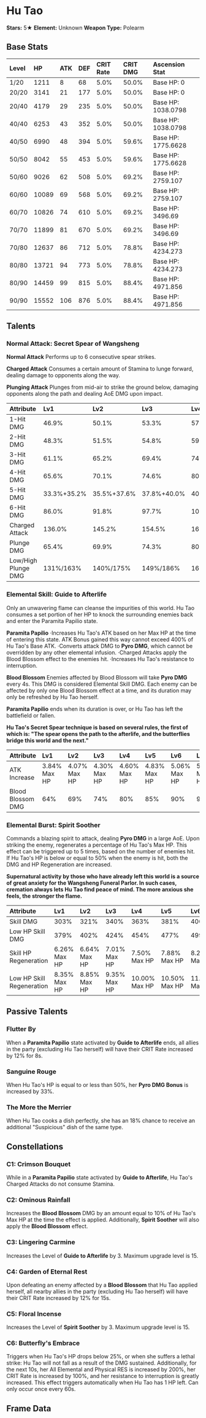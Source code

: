 # Hu Tao

**Stars:** 5★
**Element:** Unknown
**Weapon Type:** Polearm

## Base Stats

| Level | HP | ATK | DEF | CRIT Rate | CRIT DMG | Ascension Stat |
| :--- | :--- | :--- | :--- | :--- | :--- | :--- |
| 1/20 | 1211 | 8 | 68 | 5.0% | 50.0% | Base HP: 0 |
| 20/20 | 3141 | 21 | 177 | 5.0% | 50.0% | Base HP: 0 |
| 20/40 | 4179 | 29 | 235 | 5.0% | 50.0% | Base HP: 1038.0798 |
| 40/40 | 6253 | 43 | 352 | 5.0% | 50.0% | Base HP: 1038.0798 |
| 40/50 | 6990 | 48 | 394 | 5.0% | 59.6% | Base HP: 1775.6628 |
| 50/50 | 8042 | 55 | 453 | 5.0% | 59.6% | Base HP: 1775.6628 |
| 50/60 | 9026 | 62 | 508 | 5.0% | 69.2% | Base HP: 2759.107 |
| 60/60 | 10089 | 69 | 568 | 5.0% | 69.2% | Base HP: 2759.107 |
| 60/70 | 10826 | 74 | 610 | 5.0% | 69.2% | Base HP: 3496.69 |
| 70/70 | 11899 | 81 | 670 | 5.0% | 69.2% | Base HP: 3496.69 |
| 70/80 | 12637 | 86 | 712 | 5.0% | 78.8% | Base HP: 4234.273 |
| 80/80 | 13721 | 94 | 773 | 5.0% | 78.8% | Base HP: 4234.273 |
| 80/90 | 14459 | 99 | 815 | 5.0% | 88.4% | Base HP: 4971.856 |
| 90/90 | 15552 | 106 | 876 | 5.0% | 88.4% | Base HP: 4971.856 |

## Talents

### Normal Attack: Secret Spear of Wangsheng

**Normal Attack**
Performs up to 6 consecutive spear strikes.

**Charged Attack**
Consumes a certain amount of Stamina to lunge forward, dealing damage to opponents along the way.

**Plunging Attack**
Plunges from mid-air to strike the ground below, damaging opponents along the path and dealing AoE DMG upon impact.

| Attribute | Lv1 | Lv2 | Lv3 | Lv4 | Lv5 | Lv6 | Lv7 | Lv8 | Lv9 | Lv10 | Lv11 | Lv12 | Lv13 | Lv14 | Lv15 |
| :--- | :--- | :--- | :--- | :--- | :--- | :--- | :--- | :--- | :--- | :--- | :--- | :--- | :--- | :--- | :--- |
| 1-Hit DMG | 46.9% | 50.1% | 53.3% | 57.5% | 60.7% | 64.5% | 69.3% | 74.1% | 78.9% | 83.6% | 88.4% |
| 2-Hit DMG | 48.3% | 51.5% | 54.8% | 59.2% | 62.5% | 66.3% | 71.3% | 76.2% | 81.2% | 86.1% | 91.0% |
| 3-Hit DMG | 61.1% | 65.2% | 69.4% | 74.9% | 79.1% | 83.9% | 90.2% | 96.4% | 102.7% | 108.9% | 115.2% |
| 4-Hit DMG | 65.6% | 70.1% | 74.6% | 80.6% | 85.0% | 90.3% | 97.0% | 103.7% | 110.4% | 117.1% | 123.8% |
| 5-Hit DMG | 33.3%+35.2% | 35.5%+37.6% | 37.8%+40.0% | 40.8%+43.2% | 43.1%+45.6% | 45.8%+48.4% | 49.2%+52.0% | 52.6%+55.6% | 56.0%+59.2% | 59.4%+62.8% | 62.8%+66.4% |
| 6-Hit DMG | 86.0% | 91.8% | 97.7% | 105.5% | 111.4% | 118.2% | 127.0% | 135.8% | 144.6% | 153.4% | 162.1% |
| Charged Attack | 136.0% | 145.2% | 154.5% | 166.9% | 176.1% | 186.9% | 200.9% | 214.8% | 228.7% | 242.6% | 256.5% |
| Plunge DMG | 65.4% | 69.9% | 74.3% | 80.3% | 84.7% | 90.0% | 96.6% | 103.3% | 110.0% | 116.7% | 123.4% |
| Low/High Plunge DMG | 131%/163% | 140%/175% | 149%/186% | 161%/201% | 169%/212% | 180%/225% | 193%/241% | 207%/258% | 220%/275% | 233%/292% | 247%/308% |

### Elemental Skill: Guide to Afterlife

Only an unwavering flame can cleanse the impurities of this world.
Hu Tao consumes a set portion of her HP to knock the surrounding enemies back and enter the Paramita Papilio state.

**Paramita Papilio**
·Increases Hu Tao's ATK based on her Max HP at the time of entering this state. ATK Bonus gained this way cannot exceed 400% of Hu Tao's Base ATK.
·Converts attack DMG to **Pyro DMG**, which cannot be overridden by any other elemental infusion.
·Charged Attacks apply the Blood Blossom effect to the enemies hit.
·Increases Hu Tao's resistance to interruption.

**Blood Blossom**
Enemies affected by Blood Blossom will take **Pyro DMG** every 4s. This DMG is considered Elemental Skill DMG.
Each enemy can be affected by only one Blood Blossom effect at a time, and its duration may only be refreshed by Hu Tao herself.

**Paramita Papilio** ends when its duration is over, or Hu Tao has left the battlefield or fallen.

**Hu Tao's Secret Spear technique is based on several rules, the first of which is: "The spear opens the path to the afterlife, and the butterflies bridge this world and the next."**

| Attribute | Lv1 | Lv2 | Lv3 | Lv4 | Lv5 | Lv6 | Lv7 | Lv8 | Lv9 | Lv10 | Lv11 | Lv12 | Lv13 | Lv14 | Lv15 |
| :--- | :--- | :--- | :--- | :--- | :--- | :--- | :--- | :--- | :--- | :--- | :--- | :--- | :--- | :--- | :--- |
| ATK Increase | 3.84% Max HP | 4.07% Max HP | 4.30% Max HP | 4.60% Max HP | 4.83% Max HP | 5.06% Max HP | 5.36% Max HP | 5.66% Max HP | 5.96% Max HP | 6.26% Max HP | 6.56% Max HP | 6.85% Max HP | 7.15% Max HP |
| Blood Blossom DMG | 64% | 69% | 74% | 80% | 85% | 90% | 96% | 102% | 109% | 115% | 122% | 128% | 136% |

### Elemental Burst: Spirit Soother

Commands a blazing spirit to attack, dealing **Pyro DMG** in a large AoE.
Upon striking the enemy, regenerates a percentage of Hu Tao's Max HP. This effect can be triggered up to 5 times, based on the number of enemies hit.
If Hu Tao's HP is below or equal to 50% when the enemy is hit, both the DMG and HP Regeneration are increased.

**Supernatural activity by those who have already left this world is a source of great anxiety for the Wangsheng Funeral Parlor. In such cases, cremation always lets Hu Tao find peace of mind. The more anxious she feels, the stronger the flame.**

| Attribute | Lv1 | Lv2 | Lv3 | Lv4 | Lv5 | Lv6 | Lv7 | Lv8 | Lv9 | Lv10 | Lv11 | Lv12 | Lv13 | Lv14 | Lv15 |
| :--- | :--- | :--- | :--- | :--- | :--- | :--- | :--- | :--- | :--- | :--- | :--- | :--- | :--- | :--- | :--- |
| Skill DMG | 303% | 321% | 340% | 363% | 381% | 400% | 423% | 447% | 470% | 494% | 518% | 541% | 565% |
| Low HP Skill DMG | 379% | 402% | 424% | 454% | 477% | 499% | 529% | 558% | 588% | 617% | 647% | 676% | 706% |
| Skill HP Regeneration | 6.26% Max HP | 6.64% Max HP | 7.01% Max HP | 7.50% Max HP | 7.88% Max HP | 8.25% Max HP | 8.74% Max HP | 9.23% Max HP | 9.71% Max HP | 10.20% Max HP | 10.69% Max HP | 11.18% Max HP | 11.66% Max HP |
| Low HP Skill Regeneration | 8.35% Max HP | 8.85% Max HP | 9.35% Max HP | 10.00% Max HP | 10.50% Max HP | 11.00% Max HP | 11.65% Max HP | 12.30% Max HP | 12.95% Max HP | 13.60% Max HP | 14.25% Max HP | 14.90% Max HP | 15.55% Max HP |

## Passive Talents

### Flutter By

When a **Paramita Papilio** state activated by **Guide to Afterlife** ends, all allies in the party (excluding Hu Tao herself) will have their CRIT Rate increased by 12% for 8s.

### Sanguine Rouge

When Hu Tao's HP is equal to or less than 50%, her **Pyro DMG Bonus** is increased by 33%.

### The More the Merrier

When Hu Tao cooks a dish perfectly, she has an 18% chance to receive an additional "Suspicious" dish of the same type.

## Constellations

### C1: Crimson Bouquet

While in a **Paramita Papilio** state activated by **Guide to Afterlife**, Hu Tao's Charged Attacks do not consume Stamina.

### C2: Ominous Rainfall

Increases the **Blood Blossom** DMG by an amount equal to 10% of Hu Tao's Max HP at the time the effect is applied.
Additionally, **Spirit Soother** will also apply the **Blood Blossom** effect.

### C3: Lingering Carmine

Increases the Level of **Guide to Afterlife** by 3.
Maximum upgrade level is 15.

### C4: Garden of Eternal Rest

Upon defeating an enemy affected by a **Blood Blossom** that Hu Tao applied herself, all nearby allies in the party (excluding Hu Tao herself) will have their CRIT Rate increased by 12% for 15s.

### C5: Floral Incense

Increases the Level of **Spirit Soother** by 3.
Maximum upgrade level is 15.

### C6: Butterfly's Embrace

Triggers when Hu Tao's HP drops below 25%, or when she suffers a lethal strike:
Hu Tao will not fall as a result of the DMG sustained. Additionally, for the next 10s, her All Elemental and Physical RES is increased by 200%, her CRIT Rate is increased by 100%, and her resistance to interruption is greatly increased.
This effect triggers automatically when Hu Tao has 1 HP left.
Can only occur once every 60s.

## Frame Data

